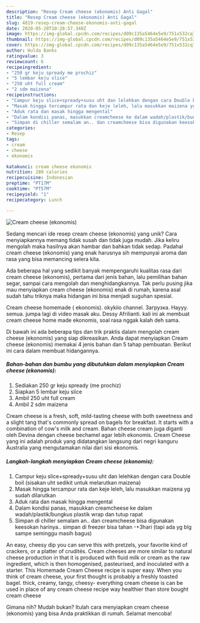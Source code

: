```yaml
---
description: "Resep Cream cheese (ekonomis) Anti Gagal"
title: "Resep Cream cheese (ekonomis) Anti Gagal"
slug: 4819-resep-cream-cheese-ekonomis-anti-gagal
date: 2020-05-28T10:28:57.348Z
image: https://img-global.cpcdn.com/recipes/d09c135a5464e5e9/751x532cq70/cream-cheese-ekonomis-foto-resep-utama.jpg
thumbnail: https://img-global.cpcdn.com/recipes/d09c135a5464e5e9/751x532cq70/cream-cheese-ekonomis-foto-resep-utama.jpg
cover: https://img-global.cpcdn.com/recipes/d09c135a5464e5e9/751x532cq70/cream-cheese-ekonomis-foto-resep-utama.jpg
author: Hulda Banks
ratingvalue: 3
reviewcount: 6
recipeingredient:
- "250 gr keju spready me prochiz"
- "5 lembar keju slice"
- "250 uht full cream"
- "2 sdm maizena"
recipeinstructions:
- "Campur keju slice+spready+susu uht dan lelehkan dengan cara Double boil (sisakan uht sedikit untuk melarutkan maizena)"
- "Masak hingga tercampur rata dan keje leleh, lalu masukkan maizena yg sudah dilarutkan"
- "Aduk rata dan masak hingga mengental"
- "Dalam kondisi panas, masukkan creamcheese ke dalam wadah/plastik/bungkus plastik wrap dan tutup rapat"
- "Simpan di chiller semalam an.. dan creamcheese bisa digunakan keesokan harinya.. simpan di freezer bisa tahan -+3hari (tapi ada yg blg sampe seminggu masih bagus)"
categories:
- Resep
tags:
- cream
- cheese
- ekonomis

katakunci: cream cheese ekonomis 
nutrition: 289 calories
recipecuisine: Indonesian
preptime: "PT17M"
cooktime: "PT57M"
recipeyield: "1"
recipecategory: Lunch

---
```



![Cream cheese (ekonomis)](https://img-global.cpcdn.com/recipes/d09c135a5464e5e9/751x532cq70/cream-cheese-ekonomis-foto-resep-utama.jpg)

Sedang mencari ide resep cream cheese (ekonomis) yang unik? Cara menyiapkannya memang tidak susah dan tidak juga mudah. Jika keliru mengolah maka hasilnya akan hambar dan bahkan tidak sedap. Padahal cream cheese (ekonomis) yang enak harusnya sih mempunyai aroma dan rasa yang bisa memancing selera kita.

Ada beberapa hal yang sedikit banyak mempengaruhi kualitas rasa dari cream cheese (ekonomis), pertama dari jenis bahan, lalu pemilihan bahan segar, sampai cara mengolah dan menghidangkannya. Tak perlu pusing jika mau menyiapkan cream cheese (ekonomis) enak di rumah, karena asal sudah tahu triknya maka hidangan ini bisa menjadi suguhan spesial.

Cream cheese homemade ( ekonomis). okykiio channel. Загрузка. Hayyy. semua. jumpa lagi di video masak aku. Dessy Afrilianti. kali ini ak membuat cream cheese home made ekonomis, soal rasa nggak kalah deh sama.


Di bawah ini ada beberapa tips dan trik praktis dalam mengolah cream cheese (ekonomis) yang siap dikreasikan. Anda dapat menyiapkan Cream cheese (ekonomis) memakai 4 jenis bahan dan 5 tahap pembuatan. Berikut ini cara dalam membuat hidangannya.

<!--inarticleads1-->

##### Bahan-bahan dan bumbu yang dibutuhkan dalam menyiapkan Cream cheese (ekonomis):

1. Sediakan 250 gr keju spready (me prochiz)
1. Siapkan 5 lembar keju slice
1. Ambil 250 uht full cream
1. Ambil 2 sdm maizena


Cream cheese is a fresh, soft, mild-tasting cheese with both sweetness and a slight tang that&#39;s commonly spread on bagels for breakfast. It starts with a combination of cow&#39;s milk and cream. Bahan cheese cream juga diganti oleh Devina dengan cheese bechamel agar lebih ekonomis. Cream Cheese yang ini adalah produk yang didatangkan langsung dari negri kanguru Australia yang mengutamakan nilai dari sisi ekonomis. 

<!--inarticleads2-->

##### Langkah-langkah menyiapkan Cream cheese (ekonomis):

1. Campur keju slice+spready+susu uht dan lelehkan dengan cara Double boil (sisakan uht sedikit untuk melarutkan maizena)
1. Masak hingga tercampur rata dan keje leleh, lalu masukkan maizena yg sudah dilarutkan
1. Aduk rata dan masak hingga mengental
1. Dalam kondisi panas, masukkan creamcheese ke dalam wadah/plastik/bungkus plastik wrap dan tutup rapat
1. Simpan di chiller semalam an.. dan creamcheese bisa digunakan keesokan harinya.. simpan di freezer bisa tahan -+3hari (tapi ada yg blg sampe seminggu masih bagus)


An easy, cheesy dip you can serve this with pretzels, your favorite kind of crackers, or a platter of crudités. Cream cheeses are more similar to natural cheese production in that it is produced with fluid milk or cream as the raw ingredient, which is then homogenised, pasteurised, and inoculated with a starter. This Homemade Cream Cheese recipe is super easy. When you think of cream cheese, your first thought is probably a freshly toasted bagel. thick, creamy, tangy, cheesy- everything cream cheese is can be used in place of any cream cheese recipe way healthier than store bought cream cheese 

Gimana nih? Mudah bukan? Itulah cara menyiapkan cream cheese (ekonomis) yang bisa Anda praktikkan di rumah. Selamat mencoba!
